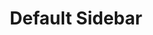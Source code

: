 ---
title: "Default Sidebar"
description: "A simple, modular sidebar for easy customization. Build your own sidebar by defining styles and routes."
lang: "react-ts"
creator: "christphralden"
content: 
  - type: "header"
    value: "Implementation - Astro"
  - type: "description"
    value: "How to use this component in Astro"
  - type: "code"
    filename: "custom-sidebar.tsx"
    lang: "typescript"
    value: |
        import { ContentRoutes } from '@core/lib/routes';
        import { SidebarReact } from '@sidebar/default';

        export const CleanSidebar = ({
            currentPath // you wouldn't need this in React, just use the built in router to get the current path
        }: {
            currentPath: string
        }) => {
            return (
                <SidebarReact currentPath={currentPath} >
                    <SidebarReact.Items className='gap-6'> // Items are container for Item
                        {ContentRoutes.routeGroups.map((routeGroup) => (
                            <SidebarReact.Items key={routeGroup.group}>

                                // Mark a group by adding group parameter
                                <SidebarReact.Item group className='uppercase font-normal mb-2'> 
                                    <h3>{routeGroup.group}</h3>
                                </SidebarReact.Item>

                                <SidebarReact.Items className='gap-1'>
                                    {routeGroup.routes.map((route) => (  // Map the routes inside the group
                                        <SidebarReact.Item // Use Item as a wrapper for your child 
                                            key={route.route} 
                                            route={`${ContentRoutes.baseUrl}${routeGroup.group}/${route.route}/`} 
                                            className="capitalize"
                                        >
                                            {route.name}
                                        </SidebarReact.Item>
                                    ))}
                                </SidebarReact.Items>
                            </SidebarReact.Items>

                        ))}
                    </SidebarReact.Items> 
                </SidebarReact>
            );
        }


  - type: "header"
    value: "Copy and paste the following code into your project"
  - type: "description"
    value: "Component for the sidebar"
  - type: "code"
    filename: "sidebar.tsx"
    lang: "typescript"
    value: |
        import { cn } from '@core/lib/utils';
        import React from 'react';
        import { SidebarContextProvider, useSidebarContext } from '@sidebar/default';

        function SidebarContent({
            children,
            className
        }: {
            children: React.ReactNode;
            className?: string;
        }) {
            return (
                <div className={cn('min-w-fit min-h-fit h-full w-64 lg:w-80 flex flex-col justify-between select-none', className)}>
                    {children}
                </div>
            );
        }

        function SidebarItems({
            children,
            className
        }: {
            children?: React.ReactNode;
            className?: string;
        }) {
            return (
                <div className={cn("flex flex-col", className)}>
                    {children}
                </div>
            );
        }

        function SidebarItem({
            children,
            className,
            route,
            group = false,
            ...other
        }: {
            children?: React.ReactNode;
            className?: string;
            route?: string;
            group?: boolean;
            [x: string]: any;
        }) {
            const { active } = useSidebarContext();
            const isActive = route ? active == route : group ? true : false
            return (
                <a {...other} href={route} className={cn(isActive ? "font-normal text-black" : "font-thin text-gray-600", "flex" ,className)}>
                    {children}
                </a>
            );
        }

        const SidebarComponent = ({
            children,
            className,
            currentPath,
        }: {
            children: React.ReactNode;
            className?: string;
            currentPath: string;
        }) => {
            return (
                <SidebarContextProvider currentPath={currentPath} >
                    <SidebarContent className={className}>
                        {children}
                    </SidebarContent>
                </SidebarContextProvider>
            );
        };

        export const SidebarReact = Object.assign(SidebarComponent, {
            Items: SidebarItems,
            Item: SidebarItem
        });

        export type RouteName = string
        export interface Route {
            name: string;
            route: RouteName;
        }
        export interface RouteGroup{
            group:string,
            routes: Route[]
        }
        export type RouteMap = {
            baseUrl: string;
            routeGroup: RouteGroup[];
        }


  - type: "header"
    value: "Copy and paste the following code into your project"
  - type: "description"
    value: "Use this sidebar context to share states or customize the render function to dynamically replace content within the content div for a single-page experience."
  - type: "code"
    filename: "context/sidebar-context.tsx"
    lang: "typescript"
    value: |
        import React, { createContext, useContext, useState } from 'react';
        import type { RouteName } from '@sidebar/default'; // adjust import

        interface SidebarContextProps {
            active: RouteName | undefined;
            handleChange: (routeName: RouteName) => void;
        }

        const SidebarContext = createContext<SidebarContextProps | null>(null);

        export function SidebarContextProvider({
            children,
            currentPath,
        }: {
            children: React.ReactNode;
            currentPath: string;
        }) {

            const [active, setActive] = useState<RouteName | undefined>(currentPath);

            const handleChange = (routeName: RouteName) => {
                setActive(routeName);
            };

            return (
                <SidebarContext.Provider value={{ active, handleChange }}>
                    {children}
                </SidebarContext.Provider>
            );
        }

        export const useSidebarContext = () => {
            const context = useContext(SidebarContext);
            if (!context) {
                throw new Error("useSidebarContext must be used within a SidebarContextProvider");
            }
            return context;
        };


  - type: "header"
    value: "Define routes for your sidebar"
  - type: "description"
    value: "You can customize your own structure by changing the way you map your sidebar. But heres a general layout you can use"
  - type: "code"
    filename: "routes/sidebar-routes.ts"
    lang: "typescript"
    value: |
        export const ContentRoutes = {
            baseUrl:"/components/", // this is the base url for your routes, feel free to disregard
            routeGroups:[ // here you can define groups
                {
                    group: "group1", // name of the group
                    routes:[
                        {
                            name: "route1", // here is the text you want to display to users
                            route: "route-1" // here is the route
                        },
                        {
                            name: "very long route",
                            route: "very-long-route" // you can change naming conventions for spaces
                        },
                    ]
                },
                {
                    group:"group2",
                    routes:[
                        {
                            name: "route3",
                            route: "route-3"
                        }
                    ]
                }
            ]
        }


  - type: "header"
    value: "Extra clean tips"
  - type: "description"
    value: "Define index.ts as an entry point for your imports"
  - type: "code"
    filename: "index.ts"
    lang: "typescript"
    value: |
        export { SidebarReact } from './react/sidebar-react' // adjust path
        export type { RouteName, RouteGroup, RouteMap } from './react/sidebar-react' // adjust path
        export { SidebarContextProvider, useSidebarContext } from './react/context/sidebar-context' // adjust path
        


---